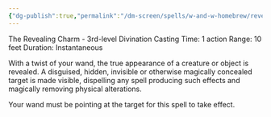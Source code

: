 ```yaml
---
{"dg-publish":true,"permalink":"/dm-screen/spells/w-and-w-homebrew/revelio/"}
---
```


The Revealing Charm - 3rd-level Divination 
Casting Time: 1 action 
Range: 10 feet 
Duration: Instantaneous 

With a twist of your wand, the true appearance of a creature or object is revealed. A disguised, hidden, invisible or otherwise magically concealed target is made visible, dispelling any spell producing such effects and magically removing physical alterations. 

Your wand must be pointing at the target for this spell to take effect.